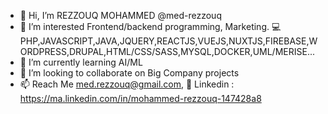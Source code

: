 - 👋 Hi, I’m REZZOUQ MOHAMMED @med-rezzouq
- 👀 I’m interested Frontend/backend programming, Marketing.
  💻 PHP,JAVASCRIPT,JAVA,JQUERY,REACTJS,VUEJS,NUXTJS,FIREBASE,WORDPRESS,DRUPAL,HTML/CSS/SASS,MYSQL,DOCKER,UML/MERISE...
- 🌱 I’m currently learning AI/ML
- 💞️ I’m looking to collaborate on Big Company projects
- 📫 Reach Me med.rezzouq@gmail.com, 🔗 Linkedin : https://ma.linkedin.com/in/mohammed-rezzouq-147428a8

<!---
I am a fullstack web developper
--->

